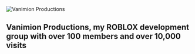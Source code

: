 
<img src="https://t1.rbxcdn.com/fe6bd11e32eb7e5ca30b196fab2bbccc" alt="Vanimion Productions">
<h2 href="https://www.roblox.com/groups/4749990/Vanimion-Productions#!/about"> Vanimion Productions, my ROBLOX development group with over 100 members and over 10,000 visits</h2>

